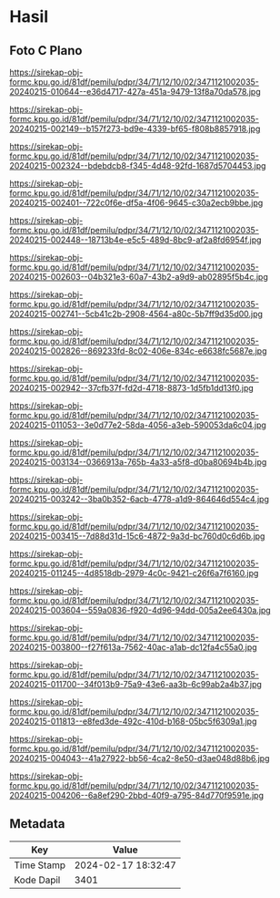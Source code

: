 # Hasil

## Foto C Plano

https://sirekap-obj-formc.kpu.go.id/81df/pemilu/pdpr/34/71/12/10/02/3471121002035-20240215-010644--e36d4717-427a-451a-9479-13f8a70da578.jpg

https://sirekap-obj-formc.kpu.go.id/81df/pemilu/pdpr/34/71/12/10/02/3471121002035-20240215-002149--b157f273-bd9e-4339-bf65-f808b8857918.jpg

https://sirekap-obj-formc.kpu.go.id/81df/pemilu/pdpr/34/71/12/10/02/3471121002035-20240215-002324--bdebdcb8-f345-4d48-92fd-1687d5704453.jpg

https://sirekap-obj-formc.kpu.go.id/81df/pemilu/pdpr/34/71/12/10/02/3471121002035-20240215-002401--722c0f6e-df5a-4f06-9645-c30a2ecb9bbe.jpg

https://sirekap-obj-formc.kpu.go.id/81df/pemilu/pdpr/34/71/12/10/02/3471121002035-20240215-002448--18713b4e-e5c5-489d-8bc9-af2a8fd6954f.jpg

https://sirekap-obj-formc.kpu.go.id/81df/pemilu/pdpr/34/71/12/10/02/3471121002035-20240215-002603--04b321e3-60a7-43b2-a9d9-ab02895f5b4c.jpg

https://sirekap-obj-formc.kpu.go.id/81df/pemilu/pdpr/34/71/12/10/02/3471121002035-20240215-002741--5cb41c2b-2908-4564-a80c-5b7ff9d35d00.jpg

https://sirekap-obj-formc.kpu.go.id/81df/pemilu/pdpr/34/71/12/10/02/3471121002035-20240215-002826--869233fd-8c02-406e-834c-e6638fc5687e.jpg

https://sirekap-obj-formc.kpu.go.id/81df/pemilu/pdpr/34/71/12/10/02/3471121002035-20240215-002942--37cfb37f-fd2d-4718-8873-1d5fb1dd13f0.jpg

https://sirekap-obj-formc.kpu.go.id/81df/pemilu/pdpr/34/71/12/10/02/3471121002035-20240215-011053--3e0d77e2-58da-4056-a3eb-590053da6c04.jpg

https://sirekap-obj-formc.kpu.go.id/81df/pemilu/pdpr/34/71/12/10/02/3471121002035-20240215-003134--0366913a-765b-4a33-a5f8-d0ba80694b4b.jpg

https://sirekap-obj-formc.kpu.go.id/81df/pemilu/pdpr/34/71/12/10/02/3471121002035-20240215-003242--3ba0b352-6acb-4778-a1d9-864646d554c4.jpg

https://sirekap-obj-formc.kpu.go.id/81df/pemilu/pdpr/34/71/12/10/02/3471121002035-20240215-003415--7d88d31d-15c6-4872-9a3d-bc760d0c6d6b.jpg

https://sirekap-obj-formc.kpu.go.id/81df/pemilu/pdpr/34/71/12/10/02/3471121002035-20240215-011245--4d8518db-2979-4c0c-9421-c26f6a7f6160.jpg

https://sirekap-obj-formc.kpu.go.id/81df/pemilu/pdpr/34/71/12/10/02/3471121002035-20240215-003604--559a0836-f920-4d96-94dd-005a2ee6430a.jpg

https://sirekap-obj-formc.kpu.go.id/81df/pemilu/pdpr/34/71/12/10/02/3471121002035-20240215-003800--f27f613a-7562-40ac-a1ab-dc12fa4c55a0.jpg

https://sirekap-obj-formc.kpu.go.id/81df/pemilu/pdpr/34/71/12/10/02/3471121002035-20240215-011700--34f013b9-75a9-43e6-aa3b-6c99ab2a4b37.jpg

https://sirekap-obj-formc.kpu.go.id/81df/pemilu/pdpr/34/71/12/10/02/3471121002035-20240215-011813--e8fed3de-492c-410d-b168-05bc5f6309a1.jpg

https://sirekap-obj-formc.kpu.go.id/81df/pemilu/pdpr/34/71/12/10/02/3471121002035-20240215-004043--41a27922-bb56-4ca2-8e50-d3ae048d88b6.jpg

https://sirekap-obj-formc.kpu.go.id/81df/pemilu/pdpr/34/71/12/10/02/3471121002035-20240215-004206--6a8ef290-2bbd-40f9-a795-84d770f9591e.jpg


## Metadata

| Key        | Value               |
| ---------- | ------------------- |
| Time Stamp | 2024-02-17 18:32:47 |
| Kode Dapil | 3401                |



